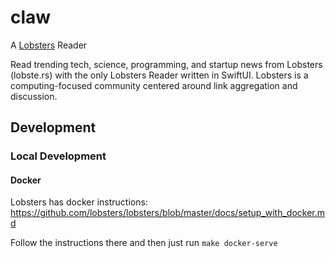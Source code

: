 # claw
A [Lobsters](https://lobste.rs) Reader

Read trending tech, science, programming, and startup news from Lobsters (lobste.rs) with the only Lobsters Reader written in SwiftUI. Lobsters is a computing-focused community centered around link aggregation and discussion.


## Development

### Local Development

#### Docker

Lobsters has docker instructions: https://github.com/lobsters/lobsters/blob/master/docs/setup_with_docker.md

Follow the instructions there and then just run `make docker-serve`
